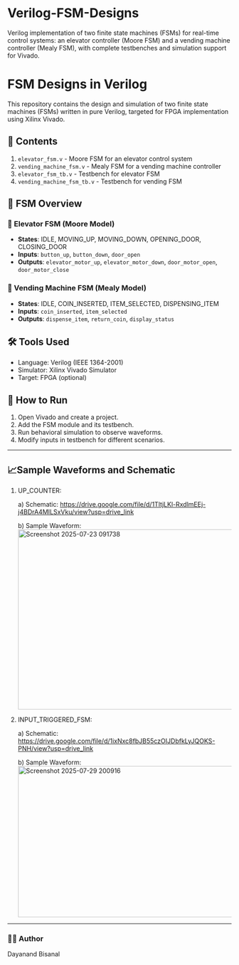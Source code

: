 # Verilog-FSM-Designs
Verilog implementation of two finite state machines (FSMs) for real-time control systems: an elevator controller (Moore FSM) and a vending machine controller (Mealy FSM), with complete testbenches and simulation support for Vivado.

# FSM Designs in Verilog

This repository contains the design and simulation of two finite state machines (FSMs) written in pure Verilog, targeted for FPGA implementation using Xilinx Vivado.

## 📁 Contents

1. `elevator_fsm.v` - Moore FSM for an elevator control system
2. `vending_machine_fsm.v` - Mealy FSM for a vending machine controller
3. `elevator_fsm_tb.v` - Testbench for elevator FSM
4. `vending_machine_fsm_tb.v` - Testbench for vending FSM

## 🧠 FSM Overview

### 🚦 Elevator FSM (Moore Model)
- **States**: IDLE, MOVING_UP, MOVING_DOWN, OPENING_DOOR, CLOSING_DOOR
- **Inputs**: `button_up`, `button_down`, `door_open`
- **Outputs**: `elevator_motor_up`, `elevator_motor_down`, `door_motor_open`, `door_motor_close`

### 🥤 Vending Machine FSM (Mealy Model)
- **States**: IDLE, COIN_INSERTED, ITEM_SELECTED, DISPENSING_ITEM
- **Inputs**: `coin_inserted`, `item_selected`
- **Outputs**: `dispense_item`, `return_coin`, `display_status`

## 🛠️ Tools Used
- Language: Verilog (IEEE 1364-2001)
- Simulator: Xilinx Vivado Simulator
- Target: FPGA (optional)

## 🚀 How to Run
1. Open Vivado and create a project.
2. Add the FSM module and its testbench.
3. Run behavioral simulation to observe waveforms.
4. Modify inputs in testbench for different scenarios.

---

## 📈Sample Waveforms and Schematic

1. UP_COUNTER:
   
   a) Schematic: https://drive.google.com/file/d/1TltjLKl-RxdlmEEj-j4BDrA4MILSxVku/view?usp=drive_link

   b) Sample Waveform:<img width="1511" height="405" alt="Screenshot 2025-07-23 091738" src="https://github.com/user-attachments/assets/49216d26-4ffc-44f3-a537-a27ad727f08c" />

   
3. INPUT_TRIGGERED_FSM:

   a) Schematic: https://drive.google.com/file/d/1ixNxc8fbJB55czOIJDbfkLyJQOKS-PNH/view?usp=drive_link
   
   b) Sample Waveform: <img width="1514" height="340" alt="Screenshot 2025-07-29 200916" src="https://github.com/user-attachments/assets/9eb752aa-6f90-4576-a1d5-8a88379ef6bb" />

   
---

### 👨‍💻 Author
Dayanand Bisanal

